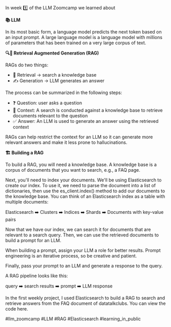 In week 1️⃣ of the LLM Zoomcamp we learned about

**📚 LLM**

In its most basic form, a language model predicts the next token based on an input prompt. A large language model is a language model with millions of parameters that has been trained on a very large corpus of text.

**🔍🤖 Retrieval Augmented Generation (RAG)**

RAGs do two things:

* 🔎 Retrieval -> search a knowledge base  
* ✍️ Generation -> LLM generates an answer  

The process can be summarized in the following steps:

* ❓ Question: user asks a question  
* 📂 Context: A search is conducted against a knowledge base to retrieve documents relevant to the question  
* ✅ Answer: An LLM is used to generate an answer using the retrieved context  

RAGs can help restrict the context for an LLM so it can generate more relevant answers and make it less prone to hallucinations.

**🏗️ Building a RAG**

To build a RAG, you will need a knowledge base. A knowledge base is a corpus of documents that you want to search, e.g., a FAQ page.

Next, you'll need to index your documents. We'll be using Elasticsearch to create our index. To use it, we need to parse the document into a list of dictionaries, then use the es_client.index() method to add our documents to the knowledge base. You can think of an Elasticsearch index as a table with multiple documents:

Elasticsearch ➡️ Clusters ➡️ Indices ➡️ Shards ➡️ Documents with key-value pairs

Now that we have our index, we can search it for documents that are relevant to a search query. Then, we can use the retrieved documents to build a prompt for an LLM.

When building a prompt, assign your LLM a role for better results. Prompt engineering is an iterative process, so be creative and patient.

Finally, pass your prompt to an LLM and generate a response to the query.

A RAG pipeline looks like this:

query ➡️ search results ➡️ prompt ➡️ LLM response

In the first weekly project, I used Elasticsearch to build a RAG to search and retrieve answers from the FAQ document of datatalkclubs. You can view the code here.

#llm_zoomcamp #LLM #RAG #Elasticsearch #learning_in_public